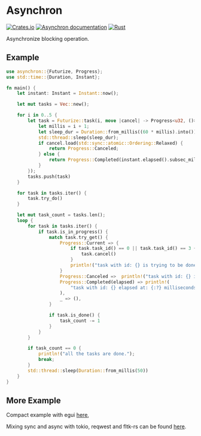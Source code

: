 # Asynchron

[![Crates.io](https://img.shields.io/crates/v/asynchron.svg)](https://crates.io/crates/asynchron)
[![Asynchron documentation](https://docs.rs/asynchron/badge.svg)](https://docs.rs/asynchron)
[![Rust](https://github.com/Ar37-rs/asynchron/actions/workflows/rust.yml/badge.svg)](https://github.com/Ar37-rs/asynchron/actions/workflows/rust.yml)

Asynchronize blocking operation.

## Example

```rust
use asynchron::{Futurize, Progress};
use std::time::{Duration, Instant};

fn main() {
    let instant: Instant = Instant::now();

    let mut tasks = Vec::new();

    for i in 0..5 {
        let task = Futurize::task(i, move |cancel| -> Progress<u32, ()> {
            let millis = i + 1;
            let sleep_dur = Duration::from_millis((60 * millis).into());
            std::thread::sleep(sleep_dur);
            if cancel.load(std::sync::atomic::Ordering::Relaxed) {
                return Progress::Canceled;
            } else {
                return Progress::Completed(instant.elapsed().subsec_millis());
            }
        });
        tasks.push(task)
    }

    for task in tasks.iter() {
        task.try_do()
    }

    let mut task_count = tasks.len();
    loop {
        for task in tasks.iter() {
            if task.is_in_progress() {
                match task.try_get() {
                    Progress::Current => {
                        if task.task_id() == 0 || task.task_id() == 3 {
                            task.cancel()
                        }
                        println!("task with id: {} is trying to be done\n", task.task_id())
                    }
                    Progress::Canceled =>  println!("task with id: {} is canceled\n", task.task_id()),
                    Progress::Completed(elapsed) => println!(
                        "task with id: {} elapsed at: {:?} milliseconds\n",task.task_id(), elapsed
                    ),
                    _ => (),
                }

                if task.is_done() {
                    task_count -= 1
                }
            }
        }

        if task_count == 0 {
            println!("all the tasks are done.");
            break;
        }
        std::thread::sleep(Duration::from_millis(50))
    }
}
```

## More Example

Compact example with egui [here](https://github.com/Ar37-rs/egui-extras-lib/tree/main/example),

Mixing sync and async with tokio, reqwest and fltk-rs can be found [here](https://github.com/Ar37-rs/asynchron/tree/main/example).
